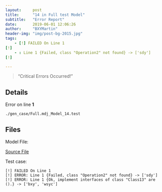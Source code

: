 ```yaml
---
layout:     post
title:      "14 in Full test Model"
subtitle:   "Error Report"
date:       2019-06-01 12:06:26
author:     "BXYMartin"
header-img: "img/post-bg-2015.jpg"
tags:
    - [!] FAILED On Line 1
[!]
    - : Line 1 {Failed, class "Operation2" not found} -> ['sdy']
[!]

---
```


> “Critical Errors Occurred!”


## Details

Error on line **1**

```
./gen_case/Full.mdj_Model_14.test
```

## Files

Model File:

[Source File](https://github.com/BXYMartin/OO-Public/blob/master/test_mdj/Full.mdj)

Test case:

```
[!] FAILED On Line 1
[!] ERROR: Line 1 {Failed, class "Operation2" not found} -> ['sdy']
[!] ERROR: Line 1 {Ok, implement interfaces of class "Class13" are ().} -> ['bxy', 'wsyc']
```


